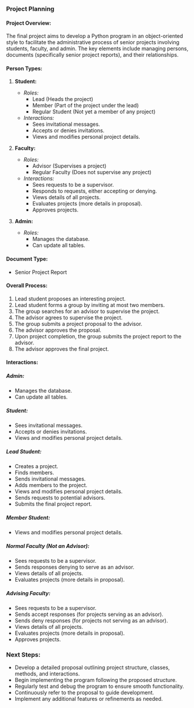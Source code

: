 ### Project Planning

#### Project Overview:
The final project aims to develop a Python program in an object-oriented style to facilitate the administrative process of senior projects involving students, faculty, and admin. The key elements include managing persons, documents (specifically senior project reports), and their relationships.

#### Person Types:
1. **Student:**
   - *Roles:*
     - Lead (Heads the project)
     - Member (Part of the project under the lead)
     - Regular Student (Not yet a member of any project)
   - *Interactions:*
     - Sees invitational messages.
     - Accepts or denies invitations.
     - Views and modifies personal project details.

2. **Faculty:**
   - *Roles:*
     - Advisor (Supervises a project)
     - Regular Faculty (Does not supervise any project)
   - *Interactions:*
     - Sees requests to be a supervisor.
     - Responds to requests, either accepting or denying.
     - Views details of all projects.
     - Evaluates projects (more details in proposal).
     - Approves projects.

3. **Admin:**
   - *Roles:*
     - Manages the database.
     - Can update all tables.

#### Document Type:
- Senior Project Report

#### Overall Process:
1. Lead student proposes an interesting project.
2. Lead student forms a group by inviting at most two members.
3. The group searches for an advisor to supervise the project.
4. The advisor agrees to supervise the project.
5. The group submits a project proposal to the advisor.
6. The advisor approves the proposal.
7. Upon project completion, the group submits the project report to the advisor.
8. The advisor approves the final project.

#### Interactions:

##### Admin:
- Manages the database.
- Can update all tables.

##### Student:
- Sees invitational messages.
- Accepts or denies invitations.
- Views and modifies personal project details.

##### Lead Student:
- Creates a project.
- Finds members.
- Sends invitational messages.
- Adds members to the project.
- Views and modifies personal project details.
- Sends requests to potential advisors.
- Submits the final project report.

##### Member Student:
- Views and modifies personal project details.

##### Normal Faculty (Not an Advisor):
- Sees requests to be a supervisor.
- Sends responses denying to serve as an advisor.
- Views details of all projects.
- Evaluates projects (more details in proposal).

##### Advising Faculty:
- Sees requests to be a supervisor.
- Sends accept responses (for projects serving as an advisor).
- Sends deny responses (for projects not serving as an advisor).
- Views details of all projects.
- Evaluates projects (more details in proposal).
- Approves projects.

### Next Steps:
- Develop a detailed proposal outlining project structure, classes, methods, and interactions.
- Begin implementing the program following the proposed structure.
- Regularly test and debug the program to ensure smooth functionality.
- Continuously refer to the proposal to guide development.
- Implement any additional features or refinements as needed.